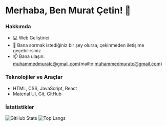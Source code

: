 # Merhaba, Ben Murat Çetin! 👋

### Hakkımda
- 💻 Web Geliştirici
- 💬 Bana sormak istediğiniz bir şey olursa, çekinmeden iletişime geçebilirsiniz
- 📫 Bana ulaşın: muhammedmuratc@gmail.com(mailto:muhammedmuratc@gmail.com)

### Teknolojiler ve Araçlar
- HTML, CSS, JavaScript, React
- Material UI, Git, GitHub

### İstatistikler
![GitHub Stats](https://github-readme-stats.vercel.app/api?username=GBearr&show_icons=true)
![Top Langs](https://github-readme-stats.vercel.app/api/top-langs/?username=GBearr)
